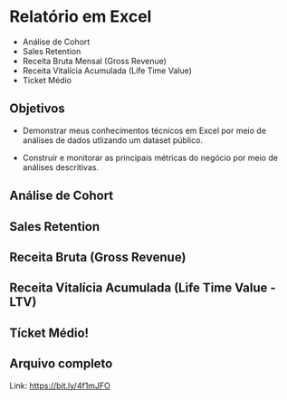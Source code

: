 # Relatório em Excel 
- Análise de Cohort
- Sales Retention
- Receita Bruta Mensal (Gross Revenue)
- Receita Vitalícia Acumulada (Life Time Value)
- Ticket Médio

## Objetivos

- Demonstrar meus conhecimentos técnicos em Excel por meio de análises de dados utlizando um dataset público.

- Construir e monitorar as principais métricas do negócio por meio de análises descritivas.

## Análise de Cohort
[](cohort.png)
## Sales Retention
[](sales-retention.png)
## Receita Bruta (Gross Revenue)
[](receita-bruta.png)
## Receita Vitalícia Acumulada (Life Time Value - LTV)
[](lifetime-value.png)
## Tícket Médio!
[](ticket-medio.png)

## Arquivo completo 
Link: https://bit.ly/4f1mJFO